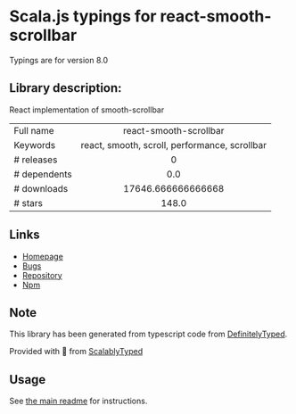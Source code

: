
# Scala.js typings for react-smooth-scrollbar

Typings are for version 8.0

## Library description:
React implementation of smooth-scrollbar

|                    |                 |
| ------------------ | :-------------: |
| Full name          | react-smooth-scrollbar |
| Keywords           | react, smooth, scroll, performance, scrollbar |
| # releases         | 0 |
| # dependents       | 0.0 |
| # downloads        | 17646.666666666668 |
| # stars            | 148.0 |

## Links
- [Homepage](https://github.com/idiotWu/react-smooth-scrollbar#readme)
- [Bugs](https://github.com/idiotWu/react-smooth-scrollbar/issues)
- [Repository](https://github.com/idiotWu/react-smooth-scrollbar)
- [Npm](https://www.npmjs.com/package/react-smooth-scrollbar)
    


## Note
This library has been generated from typescript code from [DefinitelyTyped](https://definitelytyped.org).

Provided with :purple_heart: from [ScalablyTyped](https://github.com/oyvindberg/ScalablyTyped)

## Usage
See [the main readme](../../readme.md) for instructions.


